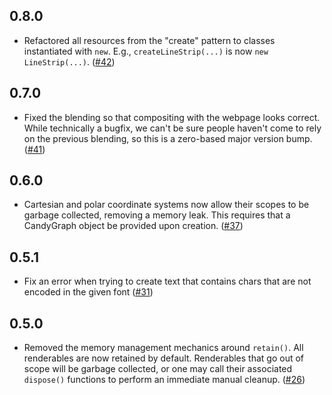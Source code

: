 ## 0.8.0

- Refactored all resources from the "create" pattern to classes instantiated
  with `new`. E.g., `createLineStrip(...)` is now `new LineStrip(...)`.
  ([#42](https://github.com/wwwtyro/candygraph/pull/42))

## 0.7.0

- Fixed the blending so that compositing with the webpage looks correct. While
  technically a bugfix, we can't be sure people haven't come to rely on the
  previous blending, so this is a zero-based major version bump.
  ([#41](https://github.com/wwwtyro/candygraph/pull/41))

## 0.6.0

- Cartesian and polar coordinate systems now allow their scopes to be garbage
  collected, removing a memory leak. This requires that a CandyGraph object be
  provided upon creation. ([#37](https://github.com/wwwtyro/candygraph/pull/37))

## 0.5.1

- Fix an error when trying to create text that contains chars that are not
  encoded in the given font
  ([#31](https://github.com/wwwtyro/candygraph/pull/31))

## 0.5.0

- Removed the memory management mechanics around `retain()`. All renderables are
  now retained by default. Renderables that go out of scope will be garbage
  collected, or one may call their associated `dispose()` functions to perform
  an immediate manual cleanup.
  ([#26](https://github.com/wwwtyro/candygraph/pull/26))
